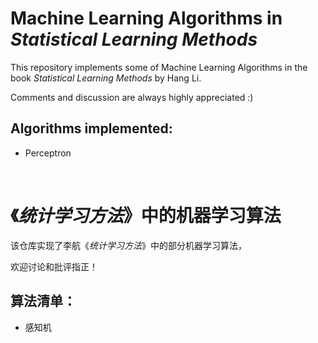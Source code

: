 # Machine Learning Algorithms in *Statistical Learning Methods*

This repository implements some of Machine Learning Algorithms in the book *Statistical Learning Methods* by Hang Li.

Comments and discussion are always highly appreciated :)

## Algorithms implemented:

- Perceptron 


&nbsp;
&nbsp;
&nbsp;
&nbsp;
&nbsp;
&nbsp;
&nbsp;
&nbsp;
&nbsp;
          


# 《*统计学习方法*》中的机器学习算法

该仓库实现了李航《*统计学习方法*》中的部分机器学习算法，

欢迎讨论和批评指正！

## 算法清单：

- 感知机
